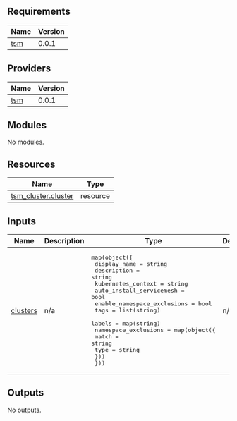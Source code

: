 ## Requirements

| Name | Version |
|------|---------|
| <a name="requirement_tsm"></a> [tsm](#requirement\_tsm) | 0.0.1 |

## Providers

| Name | Version |
|------|---------|
| <a name="provider_tsm"></a> [tsm](#provider\_tsm) | 0.0.1 |

## Modules

No modules.

## Resources

| Name | Type |
|------|------|
| [tsm_cluster.cluster](https://registry.terraform.io/providers/robwafle/tsm/0.0.1/docs/resources/cluster) | resource |

## Inputs

| Name | Description | Type | Default | Required |
|------|-------------|------|---------|:--------:|
| <a name="input_clusters"></a> [clusters](#input\_clusters) | n/a | <pre>map(object({<br>    display_name                = string<br>    description                 = string<br>    kubernetes_context          = string<br>    auto_install_servicemesh    = bool<br>    enable_namespace_exclusions = bool<br>    tags                        = list(string)<br>    labels                      = map(string)<br>    namespace_exclusions = map(object({<br>      match = string<br>      type  = string<br>    }))<br>  }))</pre> | n/a | yes |

## Outputs

No outputs.
